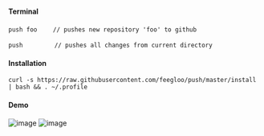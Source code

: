#### Terminal

`push foo`&nbsp;&nbsp;&nbsp;&nbsp;&nbsp;&nbsp;&nbsp;&nbsp;`// pushes new repository 'foo' to github`

`push`&nbsp;&nbsp;&nbsp;&nbsp;&nbsp;&nbsp;&nbsp;&nbsp;&nbsp;&nbsp;&nbsp;&nbsp;&nbsp;&nbsp;&nbsp;&nbsp;`// pushes all changes from current directory`

#### Installation

`curl -s https://raw.githubusercontent.com/feegloo/push/master/install | bash && . ~/.profile`

#### Demo

![image](https://user-images.githubusercontent.com/7686877/59213146-7bdd8500-8bb4-11e9-9f02-92b75cadcd65.png)
![image](https://user-images.githubusercontent.com/7686877/59213199-99125380-8bb4-11e9-9441-8f7d89ace4e9.png)
